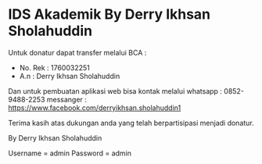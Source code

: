 # IDS Akademik By Derry Ikhsan Sholahuddin

Untuk donatur dapat transfer melalui BCA :
* No. Rek : 1760032251
* A.n : Derry Ikhsan Sholahuddin

Dan untuk pembuatan aplikasi web bisa kontak melalui 
whatsapp : 0852-9488-2253
messanger : https://www.facebook.com/derryikhsan.sholahuddin1

Terima kasih atas dukungan anda yang telah berpartisipasi menjadi donatur.

By Derry Ikhsan Sholahuddin

Username	= admin
Password	= admin 
